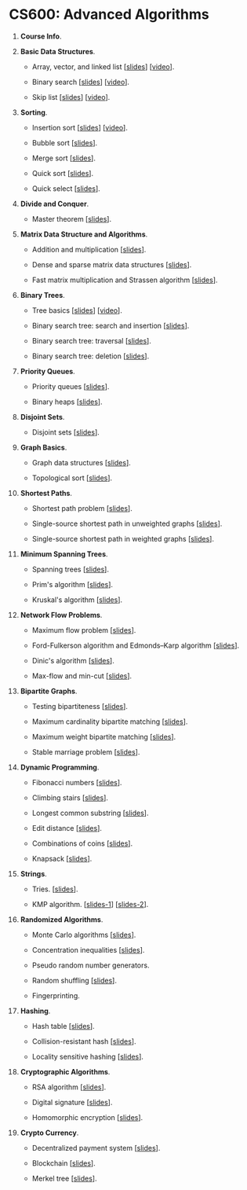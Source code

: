 # CS600: Advanced Algorithms



1. **Course Info**.

2. **Basic Data Structures**.
	
	* Array, vector, and linked list 
	[[slides](https://github.com/wangshusen/AdvancedAlgorithms/blob/master/Slides/2_Basic_1.pdf)]
	[[video](https://youtu.be/Ign3VHqNybs)].
	
	* Binary search 
	[[slides](https://github.com/wangshusen/AdvancedAlgorithms/blob/master/Slides/2_Basic_2.pdf)]
	[[video](https://youtu.be/yfHcb1hXt3s)].

	* Skip list
	[[slides](https://github.com/wangshusen/AdvancedAlgorithms/blob/master/Slides/2_Basic_3.pdf)]
	[[video](https://youtu.be/UGaOXaXAM5M)].


3. **Sorting**.
	
	* Insertion sort [[slides](https://github.com/wangshusen/AdvancedAlgorithms/blob/master/Slides/3_Sorting_1.pdf)]
	[[video](https://youtu.be/m5UJM-0gtD8)].
	
	* Bubble sort [[slides](https://github.com/wangshusen/AdvancedAlgorithms/blob/master/Slides/3_Sorting_2.pdf)].

	* Merge sort [[slides](https://github.com/wangshusen/AdvancedAlgorithms/blob/master/Slides/3_Sorting_3.pdf)].
	
	* Quick sort [[slides](https://github.com/wangshusen/AdvancedAlgorithms/blob/master/Slides/3_Sorting_4.pdf)].
	
	* Quick select [[slides](https://github.com/wangshusen/AdvancedAlgorithms/blob/master/Slides/3_Sorting_5.pdf)].
	

4. **Divide and Conquer**.
	
	* Master theorem [[slides](https://github.com/wangshusen/AdvancedAlgorithms/blob/master/Slides/4_DC.pdf)].


5. **Matrix Data Structure and Algorithms**.
	
	* Addition and multiplication [[slides](https://github.com/wangshusen/AdvancedAlgorithms/blob/master/Slides/5_Matrix_1.pdf)].
	
	* Dense and sparse matrix data structures [[slides](https://github.com/wangshusen/AdvancedAlgorithms/blob/master/Slides/5_Matrix_2.pdf)].

	* Fast matrix multiplication and Strassen algorithm [[slides](https://github.com/wangshusen/AdvancedAlgorithms/blob/master/Slides/5_Matrix_3.pdf)].
	

6. **Binary Trees**.
	
	* Tree basics 
	[[slides](https://github.com/wangshusen/AdvancedAlgorithms/blob/master/Slides/6_Trees_1.pdf)]
	[[video](https://youtu.be/HWPLrH-n0-k)].
	
	* Binary search tree: search and insertion 
	[[slides](https://github.com/wangshusen/AdvancedAlgorithms/blob/master/Slides/6_Trees_2.pdf)].
	  
	* Binary search tree: traversal 
	[[slides](https://github.com/wangshusen/AdvancedAlgorithms/blob/master/Slides/6_Trees_3.pdf)].
	  
	* Binary search tree: deletion 
	[[slides](https://github.com/wangshusen/AdvancedAlgorithms/blob/master/Slides/6_Trees_4.pdf)].
	

7. **Priority Queues**.
	
	* Priority queues [[slides](https://github.com/wangshusen/AdvancedAlgorithms/blob/master/Slides/7_PQ_1.pdf)].
	
	* Binary heaps [[slides](https://github.com/wangshusen/AdvancedAlgorithms/blob/master/Slides/7_PQ_2.pdf)].
	

8. **Disjoint Sets**.

	* Disjoint sets 
	  [[slides](https://github.com/wangshusen/AdvancedAlgorithms/blob/master/Slides/8_Sets_1.pdf)].

9. **Graph Basics**.

	* Graph data structures
	  [[slides](https://github.com/wangshusen/AdvancedAlgorithms/blob/master/Slides/9_Graphs_1.pdf)].

	* Topological sort
	  [[slides](https://github.com/wangshusen/AdvancedAlgorithms/blob/master/Slides/9_Graphs_2.pdf)].
	  

10. **Shortest Paths**.

	* Shortest path problem
	  [[slides](https://github.com/wangshusen/AdvancedAlgorithms/blob/master/Slides/10_Path_1.pdf)].
	  
	* Single-source shortest path in unweighted graphs
	  [[slides](https://github.com/wangshusen/AdvancedAlgorithms/blob/master/Slides/10_Path_2.pdf)].
	  
	* Single-source shortest path in weighted graphs
	  [[slides](https://github.com/wangshusen/AdvancedAlgorithms/blob/master/Slides/10_Path_3.pdf)].


11. **Minimum Spanning Trees**.

	* Spanning trees
	  [[slides](https://github.com/wangshusen/AdvancedAlgorithms/blob/master/Slides/11_Span_1.pdf)].
	  
	* Prim's algorithm
	  [[slides](https://github.com/wangshusen/AdvancedAlgorithms/blob/master/Slides/11_Span_2.pdf)].
	  
	* Kruskal's algorithm
	  [[slides](https://github.com/wangshusen/AdvancedAlgorithms/blob/master/Slides/11_Span_3.pdf)].


12. **Network Flow Problems**.

	* Maximum flow problem
	  [[slides](https://github.com/wangshusen/AdvancedAlgorithms/blob/master/Slides/12_Flow_1.pdf)].

	* Ford-Fulkerson algorithm and Edmonds–Karp algorithm
	  [[slides](https://github.com/wangshusen/AdvancedAlgorithms/blob/master/Slides/12_Flow_2.pdf)].

	* Dinic's algorithm
	  [[slides](https://github.com/wangshusen/AdvancedAlgorithms/blob/master/Slides/12_Flow_3.pdf)].
	
	* Max-flow and min-cut
	  [[slides](https://github.com/wangshusen/AdvancedAlgorithms/blob/master/Slides/12_Flow_4.pdf)].


13. **Bipartite Graphs**.

	* Testing bipartiteness
	  [[slides](https://github.com/wangshusen/AdvancedAlgorithms/blob/master/Slides/13_BiGraph_1.pdf)].

	* Maximum cardinality bipartite matching
	  [[slides](https://github.com/wangshusen/AdvancedAlgorithms/blob/master/Slides/13_BiGraph_2.pdf)].

	* Maximum weight bipartite matching
	  [[slides](https://github.com/wangshusen/AdvancedAlgorithms/blob/master/Slides/13_BiGraph_3.pdf)].
	
	* Stable marriage problem
	  [[slides](https://github.com/wangshusen/AdvancedAlgorithms/blob/master/Slides/13_BiGraph_4.pdf)].


14. **Dynamic Programming**.

	* Fibonacci numbers
	[[slides](https://github.com/wangshusen/AdvancedAlgorithms/blob/master/Slides/14_DP_1.pdf)].

	* Climbing stairs
	[[slides](https://github.com/wangshusen/AdvancedAlgorithms/blob/master/Slides/14_DP_2.pdf)].

	* Longest common substring
	[[slides](https://github.com/wangshusen/AdvancedAlgorithms/blob/master/Slides/14_DP_3.pdf)].

	* Edit distance
	[[slides](https://github.com/wangshusen/AdvancedAlgorithms/blob/master/Slides/14_DP_4.pdf)].

	* Combinations of coins
	[[slides](https://github.com/wangshusen/AdvancedAlgorithms/blob/master/Slides/14_DP_5.pdf)].

	* Knapsack
	[[slides](https://github.com/wangshusen/AdvancedAlgorithms/blob/master/Slides/14_DP_6.pdf)].


15. **Strings**.

	* Tries.
	  [[slides](https://github.com/wangshusen/AdvancedAlgorithms/blob/master/Slides/15_String_1.pdf)].

	* KMP algorithm.
	  [[slides-1](https://github.com/wangshusen/AdvancedAlgorithms/blob/master/Slides/15_String_2.pdf)]
	  [[slides-2](https://github.com/wangshusen/AdvancedAlgorithms/blob/master/Slides/15_String_3.pdf)].


16. **Randomized Algorithms**.

	* Monte Carlo algorithms
	  [[slides](https://github.com/wangshusen/AdvancedAlgorithms/blob/master/Slides/16_Rand_1.pdf)].

	* Concentration inequalities
	  [[slides](https://github.com/wangshusen/AdvancedAlgorithms/blob/master/Slides/16_Rand_2.pdf)].

	* Pseudo random number generators.

	* Random shuffling
	  [[slides](https://github.com/wangshusen/AdvancedAlgorithms/blob/master/Slides/16_Rand_4.pdf)].

	* Fingerprinting.


17. **Hashing**.

	* Hash table
	  [[slides](https://github.com/wangshusen/AdvancedAlgorithms/blob/master/Slides/17_Hash_1.pdf)].

	* Collision-resistant hash
	  [[slides](https://github.com/wangshusen/AdvancedAlgorithms/blob/master/Slides/17_Hash_2.pdf)].

	* Locality sensitive hashing
	  [[slides](https://github.com/wangshusen/AdvancedAlgorithms/blob/master/Slides/17_Hash_3.pdf)].


18. **Cryptographic Algorithms**.

	* RSA algorithm
	  [[slides](https://github.com/wangshusen/AdvancedAlgorithms/blob/master/Slides/18_Crypto_1.pdf)].

	* Digital signature
	  [[slides](https://github.com/wangshusen/AdvancedAlgorithms/blob/master/Slides/18_Crypto_2.pdf)].

	* Homomorphic encryption
	  [[slides](https://github.com/wangshusen/AdvancedAlgorithms/blob/master/Slides/18_Crypto_3.pdf)].


19. **Crypto Currency**.

	* Decentralized payment system
	  [[slides](https://github.com/wangshusen/AdvancedAlgorithms/blob/master/Slides/19_CryptoCurrency_1.pdf)].

	* Blockchain
	  [[slides](https://github.com/wangshusen/AdvancedAlgorithms/blob/master/Slides/19_CryptoCurrency_2.pdf)].

	* Merkel tree
	  [[slides](https://github.com/wangshusen/AdvancedAlgorithms/blob/master/Slides/19_CryptoCurrency_3.pdf)].


